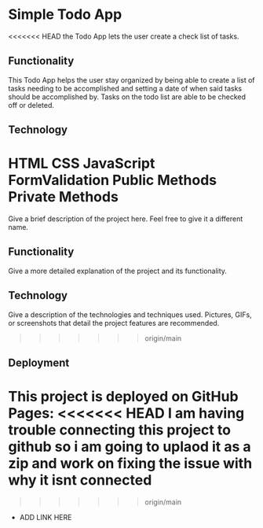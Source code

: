 # Simple Todo App

<<<<<<< HEAD
the Todo App lets the user create a check list of tasks.

## Functionality

This Todo App helps the user stay organized by being able to create a list of tasks needing to be accomplished and setting a date of when said tasks should be accomplished by. Tasks on the todo list are able to be checked off or deleted.

## Technology

HTML
CSS
JavaScript
FormValidation
Public Methods
Private Methods
=======
Give a brief description of the project here. Feel free to give it a different name.

## Functionality

Give a more detailed explanation of the project and its functionality.

## Technology

Give a description of the technologies and techniques used. Pictures, GIFs, or screenshots that detail the project features are recommended.
>>>>>>> origin/main

## Deployment

This project is deployed on GitHub Pages:
<<<<<<< HEAD
I am having trouble connecting this project to github so i am going to uplaod it as a zip and work on fixing the issue with why it isnt connected
=======

>>>>>>> origin/main
- ADD LINK HERE
